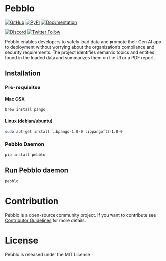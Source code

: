 # Pebblo

[![GitHub](https://img.shields.io/badge/GitHub-pebblo-blue?logo=github)](https://github.com/daxa-ai/pebblo)
[![PyPI](https://img.shields.io/pypi/v/pebblo?logo=pypi)](https://pypi.org/project/pebblo/)
[![Documentation](https://img.shields.io/badge/Documentation-pebblo-blue?logo=read-the-docs)](https://daxa-ai.github.io/pebblo-docs/)

[![Discord](https://img.shields.io/discord/1199861582776246403?logo=discord)](https://discord.gg/Qp5ZunuE)
[![Twitter Follow](https://img.shields.io/twitter/follow/daxa_ai)](https://twitter.com/daxa_ai)

Pebblo enables developers to safely load data and promote their Gen AI app to deployment without worrying about the organization’s compliance and security requirements. The project identifies semantic topics and entities found in the loaded data and summarizes them on the UI or a PDF report.


## Installation

### Pre-requisites

#### Mac OSX

```sh
brew install pango
```

#### Linux (debian/ubuntu)

```sh
sudo apt-get install libpango-1.0-0 libpangoft2-1.0-0
```

### Pebblo Daemon

```sh
pip install pebblo
```

## Run Pebblo daemon

```sh
pebblo
```

# Contribution

Pebblo is a open-source community project. If you want to contribute see [Contributor Guidelines](https://github.com/daxa-ai/pebblo/blob/main/CONTRIBUTING.md) for more details.

# License

Pebblo is released under the MIT License

